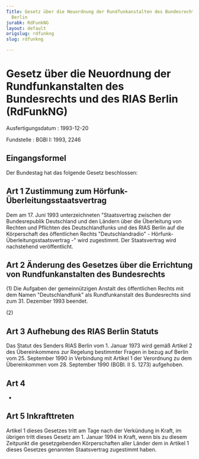 ```yaml
---
Title: Gesetz über die Neuordnung der Rundfunkanstalten des Bundesrechts und des RIAS
  Berlin
jurabk: RdFunkNG
layout: default
origslug: rdfunkng
slug: rdfunkng

---
```


# Gesetz über die Neuordnung der Rundfunkanstalten des Bundesrechts und des RIAS Berlin (RdFunkNG)

Ausfertigungsdatum
:   1993-12-20

Fundstelle
:   BGBl I: 1993, 2246

## Eingangsformel

Der Bundestag hat das folgende Gesetz beschlossen:

## Art 1 Zustimmung zum Hörfunk-Überleitungsstaatsvertrag

Dem am 17. Juni 1993 unterzeichneten "Staatsvertrag zwischen der
Bundesrepublik Deutschland und den Ländern über die Überleitung von
Rechten und Pflichten des Deutschlandfunks und des RIAS Berlin auf die
Körperschaft des öffentlichen Rechts "Deutschlandradio" - Hörfunk-
Überleitungsstaatsvertrag -" wird zugestimmt. Der Staatsvertrag wird
nachstehend veröffentlicht.

## Art 2 Änderung des Gesetzes über die Errichtung von Rundfunkanstalten des Bundesrechts

(1) Die Aufgaben der gemeinnützigen Anstalt des öffentlichen Rechts
mit dem Namen "Deutschlandfunk" als Rundfunkanstalt des Bundesrechts
sind zum 31. Dezember 1993 beendet.

(2)

## Art 3 Aufhebung des RIAS Berlin Statuts

Das Statut des Senders RIAS Berlin vom 1. Januar 1973 wird gemäß
Artikel 2 des Übereinkommens zur Regelung bestimmter Fragen in bezug
auf Berlin vom 25. September 1990 in Verbindung mit Artikel 1 der
Verordnung zu dem Übereinkommen vom 28. September 1990 (BGBl. II S.
1273) aufgehoben.

## Art 4

-

## Art 5 Inkrafttreten

Artikel 1 dieses Gesetzes tritt am Tage nach der Verkündung in Kraft,
im übrigen tritt dieses Gesetz am 1. Januar 1994 in Kraft, wenn bis zu
diesem Zeitpunkt die gesetzgebenden Körperschaften aller Länder dem in
Artikel 1 dieses Gesetzes genannten Staatsvertrag zugestimmt haben.

